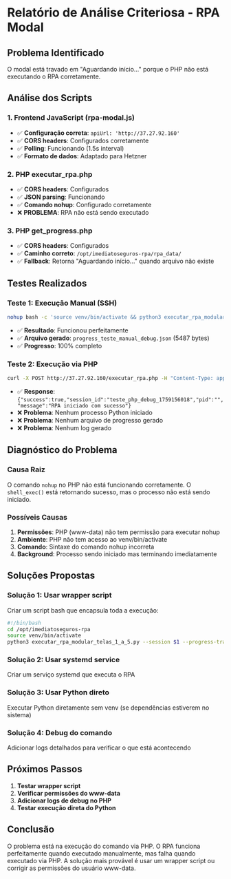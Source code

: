 # Relatório de Análise Criteriosa - RPA Modal

## **Problema Identificado**

O modal está travado em "Aguardando início..." porque o PHP não está executando o RPA corretamente.

## **Análise dos Scripts**

### **1. Frontend JavaScript (rpa-modal.js)**
- ✅ **Configuração correta**: `apiUrl: 'http://37.27.92.160'`
- ✅ **CORS headers**: Configurados corretamente
- ✅ **Polling**: Funcionando (1.5s interval)
- ✅ **Formato de dados**: Adaptado para Hetzner

### **2. PHP executar_rpa.php**
- ✅ **CORS headers**: Configurados
- ✅ **JSON parsing**: Funcionando
- ✅ **Comando nohup**: Configurado corretamente
- ❌ **PROBLEMA**: RPA não está sendo executado

### **3. PHP get_progress.php**
- ✅ **CORS headers**: Configurados
- ✅ **Caminho correto**: `/opt/imediatoseguros-rpa/rpa_data/`
- ✅ **Fallback**: Retorna "Aguardando início..." quando arquivo não existe

## **Testes Realizados**

### **Teste 1: Execução Manual (SSH)**
```bash
nohup bash -c 'source venv/bin/activate && python3 executar_rpa_modular_telas_1_a_5.py --session teste_manual_debug --progress-tracker json --modo-silencioso' > /dev/null 2>&1 &
```
- ✅ **Resultado**: Funcionou perfeitamente
- ✅ **Arquivo gerado**: `progress_teste_manual_debug.json` (5487 bytes)
- ✅ **Progresso**: 100% completo

### **Teste 2: Execução via PHP**
```bash
curl -X POST http://37.27.92.160/executar_rpa.php -H "Content-Type: application/json" -d '{"session":"teste_php_debug_1759156018","dados":{...}}'
```
- ✅ **Response**: `{"success":true,"session_id":"teste_php_debug_1759156018","pid":"","message":"RPA iniciado com sucesso"}`
- ❌ **Problema**: Nenhum processo Python iniciado
- ❌ **Problema**: Nenhum arquivo de progresso gerado
- ❌ **Problema**: Nenhum log gerado

## **Diagnóstico do Problema**

### **Causa Raiz**
O comando `nohup` no PHP não está funcionando corretamente. O `shell_exec()` está retornando sucesso, mas o processo não está sendo iniciado.

### **Possíveis Causas**
1. **Permissões**: PHP (www-data) não tem permissão para executar nohup
2. **Ambiente**: PHP não tem acesso ao venv/bin/activate
3. **Comando**: Sintaxe do comando nohup incorreta
4. **Background**: Processo sendo iniciado mas terminando imediatamente

## **Soluções Propostas**

### **Solução 1: Usar wrapper script**
Criar um script bash que encapsula toda a execução:

```bash
#!/bin/bash
cd /opt/imediatoseguros-rpa
source venv/bin/activate
python3 executar_rpa_modular_telas_1_a_5.py --session $1 --progress-tracker json --modo-silencioso
```

### **Solução 2: Usar systemd service**
Criar um serviço systemd que executa o RPA

### **Solução 3: Usar Python direto**
Executar Python diretamente sem venv (se dependências estiverem no sistema)

### **Solução 4: Debug do comando**
Adicionar logs detalhados para verificar o que está acontecendo

## **Próximos Passos**

1. **Testar wrapper script**
2. **Verificar permissões do www-data**
3. **Adicionar logs de debug no PHP**
4. **Testar execução direta do Python**

## **Conclusão**

O problema está na execução do comando via PHP. O RPA funciona perfeitamente quando executado manualmente, mas falha quando executado via PHP. A solução mais provável é usar um wrapper script ou corrigir as permissões do usuário www-data.






















